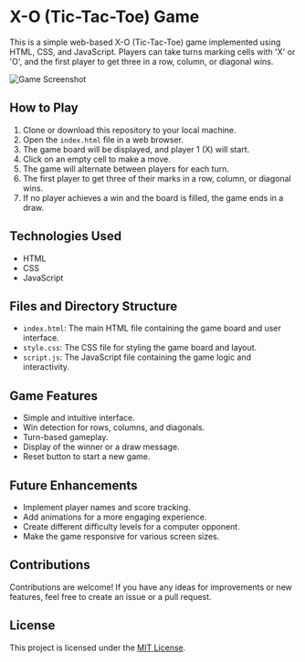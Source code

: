 # X-O (Tic-Tac-Toe) Game

This is a simple web-based X-O (Tic-Tac-Toe) game implemented using HTML, CSS, and JavaScript. Players can take turns marking cells with 'X' or 'O', and the first player to get three in a row, column, or diagonal wins.

![Game Screenshot](screenshot.png)

## How to Play

1. Clone or download this repository to your local machine.
2. Open the `index.html` file in a web browser.
3. The game board will be displayed, and player 1 (X) will start.
4. Click on an empty cell to make a move.
5. The game will alternate between players for each turn.
6. The first player to get three of their marks in a row, column, or diagonal wins.
7. If no player achieves a win and the board is filled, the game ends in a draw.

## Technologies Used

- HTML
- CSS
- JavaScript

## Files and Directory Structure

- `index.html`: The main HTML file containing the game board and user interface.
- `style.css`: The CSS file for styling the game board and layout.
- `script.js`: The JavaScript file containing the game logic and interactivity.

## Game Features

- Simple and intuitive interface.
- Win detection for rows, columns, and diagonals.
- Turn-based gameplay.
- Display of the winner or a draw message.
- Reset button to start a new game.

## Future Enhancements

- Implement player names and score tracking.
- Add animations for a more engaging experience.
- Create different difficulty levels for a computer opponent.
- Make the game responsive for various screen sizes.

## Contributions

Contributions are welcome! If you have any ideas for improvements or new features, feel free to create an issue or a pull request.

## License

This project is licensed under the [MIT License](LICENSE).
